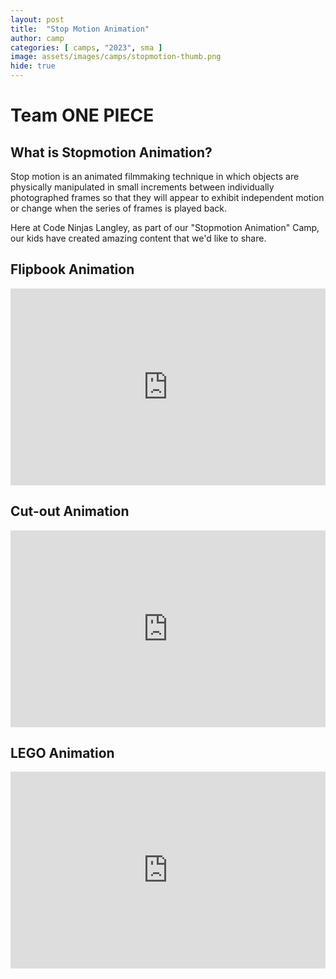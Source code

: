```yaml
---
layout: post
title:  "Stop Motion Animation"
author: camp
categories: [ camps, "2023", sma ]
image: assets/images/camps/stopmotion-thumb.png
hide: true
---
```

# Team ONE PIECE

## What is Stopmotion Animation?
Stop motion is an animated filmmaking technique in which objects are physically manipulated in small increments between individually photographed frames so that they will appear to exhibit independent motion or change when the series of frames is played back.

Here at Code Ninjas Langley, as part of our "Stopmotion Animation" Camp, our kids have created amazing content that we'd like to share.


## Flipbook Animation

<p><iframe style="width:100%;" height="315" src="https://www.youtube.com/embed/4Vja6wxK8Q8?rel=0&amp;showinfo=0" frameborder="0" allowfullscreen></iframe></p>


## Cut-out Animation

<p><iframe style="width:100%;" height="315" src="https://www.youtube.com/embed/7i63u6lCA1s?rel=0&amp;showinfo=0" frameborder="0" allowfullscreen></iframe></p>

## LEGO Animation

<p><iframe style="width:100%;" height="315" src="https://www.youtube.com/embed/VkrailvKjBA?rel=0&amp;showinfo=0" frameborder="0" allowfullscreen></iframe></p>


<!-- Please check back after a while, the sensei is uploading the content to the hub.
<div style="width:100%">
    <img src='/assets/images/upload-cat.gif' style="width:80%;margin:auto;">
<div> -->

